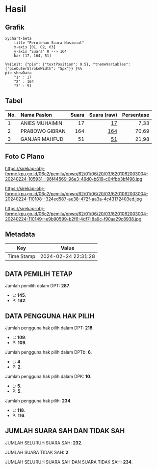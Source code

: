 # Hasil

## Grafik

```mermaid
xychart-beta
    title "Perolehan Suara Nasional"
    x-axis [01, 02, 03]
    y-axis "Suara" 0 --> 164
    bar [17, 164, 51]
```

```mermaid
%%{init: {"pie": {"textPosition": 0.5}, "themeVariables": {"pieOuterStrokeWidth": "5px"}} }%%
pie showData
    "1" : 17
    "2" : 164
    "3" : 51
```

## Tabel

| No. | Nama Paslon    | Suara | Suara (raw) | Persentase |
|:--- |:-------------- | -----:| -----------:| ----------:|
| 1   | ANIES MUHAIMIN | 17    | [17][p-1]   | 7,33       |
| 2   | PRABOWO GIBRAN | 164   | [164][p-2]  | 70,69      |
| 3   | GANJAR MAHFUD  | 51    | [51][p-3]   | 21,98      |


[p-1]: https://github.com/gigit-pemilu/pemilu-2024/blob/main/pilpres/hitung-suara/sub/62-kalimantan-tengah/sub/01-kotawaringin-barat/sub/06-pangkalan-banteng/sub/2003-karang-mulya/sub/004-tps/sub/paslon-1.txt
[p-2]: https://github.com/gigit-pemilu/pemilu-2024/blob/main/pilpres/hitung-suara/sub/62-kalimantan-tengah/sub/01-kotawaringin-barat/sub/06-pangkalan-banteng/sub/2003-karang-mulya/sub/004-tps/sub/paslon-2.txt
[p-3]: https://github.com/gigit-pemilu/pemilu-2024/blob/main/pilpres/hitung-suara/sub/62-kalimantan-tengah/sub/01-kotawaringin-barat/sub/06-pangkalan-banteng/sub/2003-karang-mulya/sub/004-tps/sub/paslon-3.txt

## Foto C Plano

https://sirekap-obj-formc.kpu.go.id/06c2/pemilu/ppwp/62/01/06/20/03/6201062003004-20240224-105931--96f44569-96e3-49d0-b619-c04fbb3bf498.jpg

https://sirekap-obj-formc.kpu.go.id/06c2/pemilu/ppwp/62/01/06/20/03/6201062003004-20240224-110108--324ed587-ae38-472f-aa3a-4c43172403ed.jpg

https://sirekap-obj-formc.kpu.go.id/06c2/pemilu/ppwp/62/01/06/20/03/6201062003004-20240224-110149--e9b90599-b2f6-4df7-8a9c-f90aa29c8938.jpg


## Metadata

| Key        | Value               |
| ---------- | ------------------- |
| Time Stamp | 2024-02-24 22:31:28 |


## DATA PEMILIH TETAP

Jumlah pemilih dalam DPT: **287**.
 * L: **145**.
 * P: **142**.

## DATA PENGGUNA HAK PILIH

Jumlah pengguna hak pilih dalam DPT: **218**.
 * L: **109**.
 * P: **109**.

Jumlah pengguna hak pilih dalam DPTb: **6**.
 * L: **4**.
 * P: **2**.

Jumlah pengguna hak pilih dalam DPK: **10**.
 * L: **5**.
 * P: **5**.

Jumlah pengguna hak pilih: **234**.
 * L: **118**.
 * P: **116**.

## JUMLAH SUARA SAH DAN TIDAK SAH

JUMLAH SELURUH SUARA SAH: **232**.

JUMLAH SUARA TIDAK SAH: **2**.

JUMLAH SELURUH SUARA SAH DAN SUARA TIDAK SAH: **234**.


